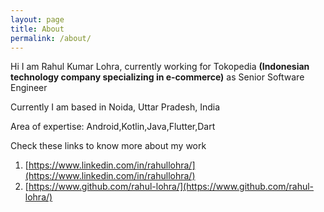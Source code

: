 ```yaml
---
layout: page
title: About
permalink: /about/
---
```

Hi I am Rahul Kumar Lohra, currently working for Tokopedia **(Indonesian technology company specializing in e-commerce)** as Senior Software Engineer

Currently I am based in Noida, Uttar Pradesh, India

Area of expertise: Android,Kotlin,Java,Flutter,Dart

Check these links to know more about my work
1. [https://www.linkedin.com/in/rahullohra/](https://www.linkedin.com/in/rahullohra/)
2. [https://www.github.com/rahul-lohra/](https://www.github.com/rahul-lohra/)